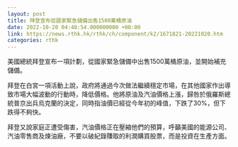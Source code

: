 ```yaml
---
layout: post
title: 拜登宣布從國家緊急儲備出售1500萬桶原油
date: 2022-10-20 04:48:54.000000000 +08:00
link: https://news.rthk.hk/rthk/ch/component/k2/1671821-20221020.htm
categories: rthk
---
```


美國總統拜登宣布一項計劃，從國家緊急儲備中出售1500萬桶原油，並開始補充儲備。

拜登在白宮一項活動上說，政府將通過今次做法繼續穩定市場，在其他國家作出導致市場大幅波動的行動時，降低價格。他將原油及汽油價格上漲，歸咎於俄羅斯總統普京出兵烏克蘭的決定，同時指油價已經從今年初的峰值，下跌了30%，但下跌得不夠快。

拜登又說家庭正遭受傷害，汽油價格正在壓縮他們的預算，呼籲美國的能源公司、汽油零售商及煉油廠，不要以破紀錄賺取的利潤購買股票，而是投資在生產方面。
